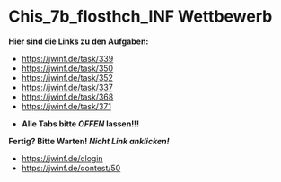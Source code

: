 # Chis_7b_flosthch_INF Wettbewerb
 
 **Hier sind die Links zu den Aufgaben:**

 * https://jwinf.de/task/339
 * https://jwinf.de/task/350
 * https://jwinf.de/task/352
 * https://jwinf.de/task/337
 * https://jwinf.de/task/368
 * https://jwinf.de/task/371

 - **Alle Tabs bitte _OFFEN_ lassen!!!** 

 **Fertig? Bitte Warten! _Nicht Link anklicken!_**

 * https://jwinf.de/clogin
 * https://jwinf.de/contest/50
